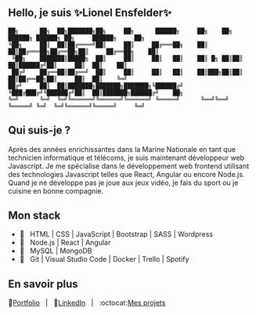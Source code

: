 ## Hello, je suis ✨Lionel Ensfelder✨

```
██╗      ██╗  ██╗███████╗██╗     ██╗      ██████╗     ██╗    ██╗ ██████╗ ██████╗ ██╗     ██████╗     ██╗
╚██╗     ██║  ██║██╔════╝██║     ██║     ██╔═══██╗    ██║    ██║██╔═══██╗██╔══██╗██║     ██╔══██╗    ██║
 ╚██╗    ███████║█████╗  ██║     ██║     ██║   ██║    ██║ █╗ ██║██║   ██║██████╔╝██║     ██║  ██║    ██║
 ██╔╝    ██╔══██║██╔══╝  ██║     ██║     ██║   ██║    ██║███╗██║██║   ██║██╔══██╗██║     ██║  ██║    ╚═╝
██╔╝     ██║  ██║███████╗███████╗███████╗╚██████╔╝    ╚███╔███╔╝╚██████╔╝██║  ██║███████╗██████╔╝    ██╗
╚═╝      ╚═╝  ╚═╝╚══════╝╚══════╝╚══════╝ ╚═════╝      ╚══╝╚══╝  ╚═════╝ ╚═╝  ╚═╝╚══════╝╚═════╝     ╚═╝
```

## Qui suis-je ?

Après des années enrichissantes dans la Marine Nationale en tant que technicien informatique et télécoms, je suis maintenant développeur web Javascript. Je me spécialise dans le développement web frontend utilisant des technologies Javascript telles que React, Angular ou encore Node.js. Quand je ne développe pas je joue aux jeux vidéo, je fais du sport ou je cuisine en bonne compagnie.

## Mon stack

- 💪 &nbsp; HTML | CSS | JavaScript | Bootstrap | SASS | Wordpress
- 💖 &nbsp; Node.js | React | Angular
- 💾 &nbsp; MySQL | MongoDB
- 🚀 &nbsp; Git | Visual Studio Code | Docker | Trello | Spotify

## En savoir plus
🎨[Portfolio](https://lioens.dev)&nbsp;&nbsp;&nbsp;|&nbsp;&nbsp;&nbsp;👔[LinkedIn](https://www.linkedin.com/in/lionel-ensfelder/)&nbsp;&nbsp;&nbsp;|&nbsp;&nbsp;&nbsp;:octocat:[Mes projets](https://github.com/LionelENSFELDER?tab=repositories)
